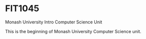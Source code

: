 # FIT1045
Monash University Intro Computer Science Unit

This is the beginning of Monash University Computer Science unit. 
